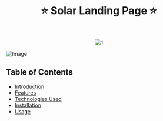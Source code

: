 <h1 align="center"> ⭐️ Solar Landing Page ⭐️ </h1> <br>

<p align="center">
  <a href='https://postimg.cc/MfB0ypjY' target='_blank'>
     <img src='https://i.postimg.cc/MfB0ypjY/1.png' border='0' max-width="100%" alt='1'/>
  </a>
</p>

![Image](https://github.com/user-attachments/assets/8759ab64-01d3-4c10-8f10-9c29b7451033)



## Table of Contents

- [Introduction](#introduction)
- [Features](#features)
- [Technologies Used](#technologies-used)
- [Installation](#installation)
- [Usage](#usage)


